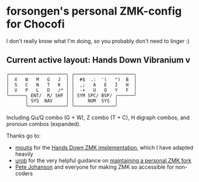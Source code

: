 # forsongen's personal ZMK-config for Chocofi

I don't really know what I'm doing, so you probably don't need to linger :)

## Current active layout: Hands Down Vibranium v

    ╭─────────────────────╮ ╭──────────────────────╮
    │  X   W   M   G   J  │ │  #$  .:  '(   ")  B  │ 
    │  S   C   N   T   K  │ │  ,;   A   E   I   H  │ 
    │  V   P   L   D   /* │ │  -+   U   O   Y   F  │
    ╰──────╮ ENT/  R/ SHF │ │ SYM SPC/ BSP/ ╭──────╯
           │ SYS  NAV     │ │     NUM  SYS  │
           ╰──────────────╯ ╰───────────────╯

Including Qu/Q combo (G + W), Z combo (T + C), H digraph combos, and pronoun combos (expanded).

Thanks go to:
- [moutis](https://github.com/moutis) for the [Hands Down ZMK implementation](https://github.com/moutis/zmk-config), which I have adapted heavily
- [urob](https://github.com/urob) for the very helpful guidance on [maintaining a personal ZMK fork](https://gist.github.com/urob/68a1e206b2356a01b876ed02d3f542c7)
- [Pete Johanson](https://github.com/petejohanson) and everyone for making ZMK so accessible for non-coders